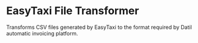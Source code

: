 # EasyTaxi File Transformer

Transforms CSV files generated by EasyTaxi to the format required by Datil automatic invoicing platform.
